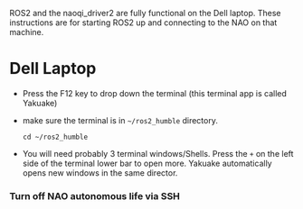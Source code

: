 ROS2 and the naoqi_driver2 are fully functional on the Dell laptop. These instructions are for starting ROS2 up and connecting to the NAO on that machine.

# Dell Laptop
- Press the F12 key to drop down the terminal (this terminal app is called Yakuake)

- make sure the terminal is in `~/ros2_humble` directory.
  ```
  cd ~/ros2_humble
  ```
- You will need probably 3 terminal windows/Shells. Press the `+` on the left side of the terminal lower bar to open more. Yakuake automatically opens new windows in the same director.
### Turn off NAO autonomous life via SSH
